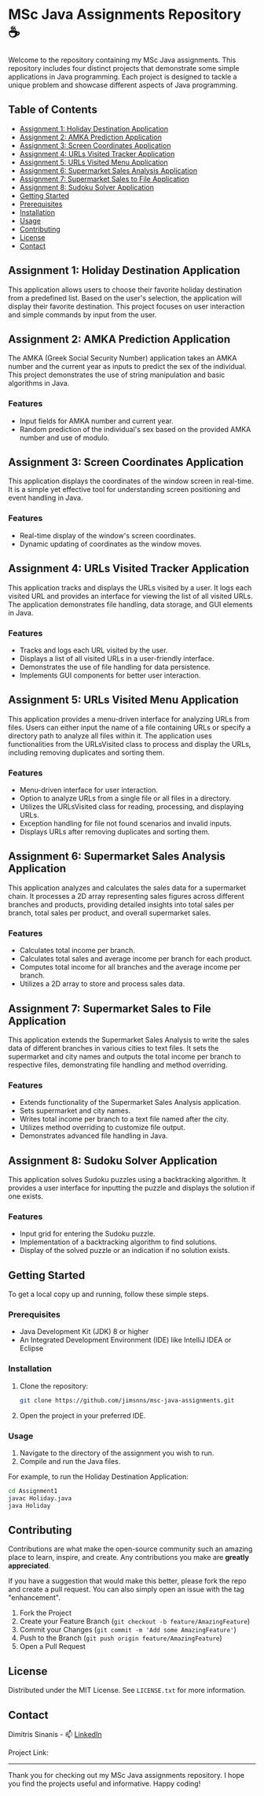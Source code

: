 # MSc Java Assignments Repository ☕

Welcome to the repository containing my MSc Java assignments. This repository includes four distinct projects that demonstrate some simple applications in Java programming. Each project is designed to tackle a unique problem and showcase different aspects of Java programming.

## Table of Contents

- [Assignment 1: Holiday Destination Application](#assignment-1-holiday-destination-application)
- [Assignment 2: AMKA Prediction Application](#assignment-2-amka-prediction-application)
- [Assignment 3: Screen Coordinates Application](#assignment-3-screen-coordinates-application)
- [Assignment 4: URLs Visited Tracker Application](#assignment-4-urls-visited-tracker-application)
- [Assignment 5: URLs Visited Menu Application](#assignment-5-urls-visited-menu-application)
- [Assignment 6: Supermarket Sales Analysis Application](#assignment-6-supermarket-sales-analysis-application)
- [Assignment 7: Supermarket Sales to File Application](#assignment-7-supermarket-sales-to-file-application)
- [Assignment 8: Sudoku Solver Application](#assignment-4-sudoku-solver-application)
- [Getting Started](#getting-started)
- [Prerequisites](#prerequisites)
- [Installation](#installation)
- [Usage](#usage)
- [Contributing](#contributing)
- [License](#license)
- [Contact](#contact)

## Assignment 1: Holiday Destination Application

This application allows users to choose their favorite holiday destination from a predefined list. Based on the user's selection, the application will display their favorite destination. This project focuses on user interaction and simple commands by input from the user.

## Assignment 2: AMKA Prediction Application

The AMKA (Greek Social Security Number) application takes an AMKA number and the current year as inputs to predict the sex of the individual. This project demonstrates the use of string manipulation and basic algorithms in Java.

### Features

- Input fields for AMKA number and current year.
- Random prediction of the individual's sex based on the provided AMKA number and use of modulo.

## Assignment 3: Screen Coordinates Application

This application displays the coordinates of the window screen in real-time. It is a simple yet effective tool for understanding screen positioning and event handling in Java.

### Features

- Real-time display of the window's screen coordinates.
- Dynamic updating of coordinates as the window moves.

## Assignment 4: URLs Visited Tracker Application

This application tracks and displays the URLs visited by a user. It logs each visited URL and provides an interface for viewing the list of all visited URLs. The application demonstrates file handling, data storage, and GUI elements in Java.

### Features

- Tracks and logs each URL visited by the user.
- Displays a list of all visited URLs in a user-friendly interface.
- Demonstrates the use of file handling for data persistence.
- Implements GUI components for better user interaction.

## Assignment 5: URLs Visited Menu Application

This application provides a menu-driven interface for analyzing URLs from files. Users can either input the name of a file containing URLs or specify a directory path to analyze all files within it. The application uses functionalities from the URLsVisited class to process and display the URLs, including removing duplicates and sorting them.

### Features

- Menu-driven interface for user interaction.
- Option to analyze URLs from a single file or all files in a directory.
- Utilizes the URLsVisited class for reading, processing, and displaying URLs.
- Exception handling for file not found scenarios and invalid inputs.
- Displays URLs after removing duplicates and sorting them.

## Assignment 6: Supermarket Sales Analysis Application

This application analyzes and calculates the sales data for a supermarket chain. It processes a 2D array representing sales figures across different branches and products, providing detailed insights into total sales per branch, total sales per product, and overall supermarket sales.

### Features

- Calculates total income per branch.
- Calculates total sales and average income per branch for each product.
- Computes total income for all branches and the average income per branch.
- Utilizes a 2D array to store and process sales data.

## Assignment 7: Supermarket Sales to File Application

This application extends the Supermarket Sales Analysis to write the sales data of different branches in various cities to text files. It sets the supermarket and city names and outputs the total income per branch to respective files, demonstrating file handling and method overriding.

### Features

- Extends functionality of the Supermarket Sales Analysis application.
- Sets supermarket and city names.
- Writes total income per branch to a text file named after the city.
- Utilizes method overriding to customize file output.
- Demonstrates advanced file handling in Java.

## Assignment 8: Sudoku Solver Application

This application solves Sudoku puzzles using a backtracking algorithm. It provides a user interface for inputting the puzzle and displays the solution if one exists.

### Features

- Input grid for entering the Sudoku puzzle.
- Implementation of a backtracking algorithm to find solutions.
- Display of the solved puzzle or an indication if no solution exists.

## Getting Started

To get a local copy up and running, follow these simple steps.

### Prerequisites

- Java Development Kit (JDK) 8 or higher
- An Integrated Development Environment (IDE) like IntelliJ IDEA or Eclipse

### Installation

1. Clone the repository:
   ```sh
   git clone https://github.com/jimsnns/msc-java-assignments.git
   ```
2. Open the project in your preferred IDE.

### Usage

1. Navigate to the directory of the assignment you wish to run.
2. Compile and run the Java files.

For example, to run the Holiday Destination Application:
```sh
cd Assignment1
javac Holiday.java
java Holiday
```

## Contributing

Contributions are what make the open-source community such an amazing place to learn, inspire, and create. Any contributions you make are **greatly appreciated**.

If you have a suggestion that would make this better, please fork the repo and create a pull request. You can also simply open an issue with the tag "enhancement".

1. Fork the Project
2. Create your Feature Branch (`git checkout -b feature/AmazingFeature`)
3. Commit your Changes (`git commit -m 'Add some AmazingFeature'`)
4. Push to the Branch (`git push origin feature/AmazingFeature`)
5. Open a Pull Request

## License

Distributed under the MIT License. See `LICENSE.txt` for more information.

## Contact

Dimitris Sinanis - 📫 [LinkedIn](https://www.linkedin.com/in/dimitris-sinanis-5a58aa153/)

Project Link: 

---

Thank you for checking out my MSc Java assignments repository. I hope you find the projects useful and informative. Happy coding!
